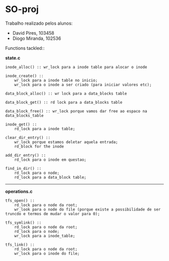 # SO-proj

Trabalho realizado pelos alunos:
- David Pires, 103458
- Diogo Miranda, 102536


Functions tackled::

__state.c__

    inode_alloc() :: wr_lock para a inode table para alocar o inode

    inode_create() :: 
        wr_lock para a inode table no inicio;
        wr_lock para o inode a ser criado (para iniciar valores etc);
    
    data_block_alloc() :: wr lock para a data_blocks table

    data_block_get() :: rd lock para a data_blocks table

    data_block_free() :: wr_lock porque vamos dar free ao espaco na data_blocks_table

    inode_get() ::
        rd_lock para a inode table;

    clear_dir_entry() ::
        wr_lock porque estamos deletar aquela entrada;
        rd_block for the inode

    add_dir_entry() ::
        rd_lock para o inode em questao;

    find_in_dir() ::
        rd_lock para o node;
        rd_lock para a data_block table;

------------------

__operations.c__

    tfs_open() ::
        rd_lock para o node da root;
        wr_look para o node do file (porque existe a possibilidade de ser truncdo e termos de mudar o valor para 0);  

    tfs_symlink() ::
        rd_lock para o node da root;
        rd_lock para o node;
        wr_lock para a inode_table; 

    tfs_link() ::
        rd_lock para o node da root;
        wr_lock para o inode do file;

     
